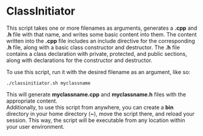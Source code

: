 # ClassInitiator
 
 This script takes one or more filenames as arguments, generates a **.cpp** and **.h** file with that name, and writes some basic content into them. The content written into the **.cpp** file includes an include directive for the corresponding **.h** file, along with a basic class constructor and destructor. The **.h** file contains a class declaration with private, protected, and public sections, along with declarations for the constructor and destructor.

To use this script, run it with the desired filename as an argument, like so:  

```shell
./classinitiator.sh myclassname
```

This will generate **myclassname.cpp** and **myclassname.h** files with the appropriate content.  
Additionally, to use this script from anywhere, you can create a **bin** directory in your home directory (**~**), move the script there, and reload your session. This way, the script will be executable from any location within your user environment.
